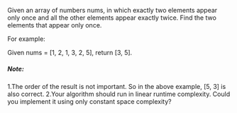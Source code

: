 Given an array of numbers nums, in which exactly two elements appear only once and all the other elements appear exactly twice. Find the two elements that appear only once.

For example:

Given nums = [1, 2, 1, 3, 2, 5], return [3, 5].

##### Note:
1.The order of the result is not important. So in the above example, [5, 3] is also correct.
2.Your algorithm should run in linear runtime complexity. Could you implement it using only constant space complexity?
